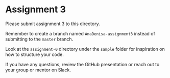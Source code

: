 # Assignment 3

Please submit assignment 3 to this directory.

Remember to create a branch named `AnaDenisa-assignment3` instead of submitting to
the `master` branch.

Look at the `assignment-0` directory under the `sample` folder for inspiration
on how to structure your code.

If you have any questions, review the GitHub presentation or reach out to your
group or mentor on Slack.
